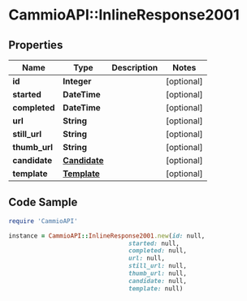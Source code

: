 # CammioAPI::InlineResponse2001

## Properties

Name | Type | Description | Notes
------------ | ------------- | ------------- | -------------
**id** | **Integer** |  | [optional] 
**started** | **DateTime** |  | [optional] 
**completed** | **DateTime** |  | [optional] 
**url** | **String** |  | [optional] 
**still_url** | **String** |  | [optional] 
**thumb_url** | **String** |  | [optional] 
**candidate** | [**Candidate**](Candidate.md) |  | [optional] 
**template** | [**Template**](Template.md) |  | [optional] 

## Code Sample

```ruby
require 'CammioAPI'

instance = CammioAPI::InlineResponse2001.new(id: null,
                                 started: null,
                                 completed: null,
                                 url: null,
                                 still_url: null,
                                 thumb_url: null,
                                 candidate: null,
                                 template: null)
```


